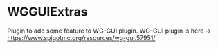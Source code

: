 # WGGUIExtras
Plugin to add some feature to WG-GUI plugin. WG-GUI plugin is here -> https://www.spigotmc.org/resources/wg-gui.57951/
